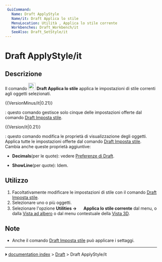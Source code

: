 ```yaml
---
 GuiCommand:
   Name: Draft ApplyStyle
   Name/it: Draft Applica lo stile
   MenuLocation: Utilità , Applica lo stile corrente
   Workbenches: Draft_Workbench/it
   SeeAlso: Draft_SetStyle/it
---
```


# Draft ApplyStyle/it



## Descrizione

Il comando <img alt="" src=images/Draft_ApplyStyle.svg  style="width:24px;"> **Draft Applica lo stile** applica le impostazioni di stile correnti agli oggetti selezionati.


{{VersionMinus/it|0.21}}

: questo comando gestisce solo cinque delle impostazioni offerte dal comando [Draft Imposta stile](Draft_SetStyle/it.md).


{{Version/it|0.21}}

: questo comando modifica le proprietà di visualizzazione degli oggetti. Applica tutte le impostazioni offerte dal comando [Draft Imposta stile](Draft_SetStyle/it.md). Cambia anche queste proprietà aggiuntive:

-    **Decimals**(per le quote): vedere [Preferenze di Draft](Draft_Preferences/it#Testi_e_quote.md).

-    **ShowLine**(per quote): Idem.



## Utilizzo

1.  Facoltativamente modificare le impostazioni di stile con il comando [Draft Imposta stile](Draft_SetStyle/it.md).
2.  Selezionare uno o più oggetti.
3.  Selezionare l\'opzione **Utilities → <img src="images/Draft_ApplyStyle.svg" width=16px> Applica lo stile corrente** dal menu, o dalla [Vista ad albero](Tree_view/it.md) o dal menu contestuale della [Vista 3D](3D_view/it.md).



## Note

-   Anche il comando [Draft Imposta stile](Draft_SetStyle/it.md) può applicare i settaggi.



---
⏵ [documentation index](../README.md) > [Draft](Draft_Workbench.md) > Draft ApplyStyle/it
